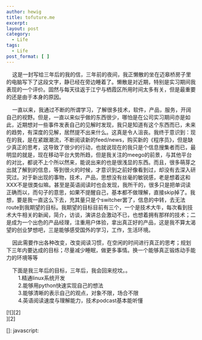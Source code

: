 ```yaml
---
author: hewig
title: tofuture.me
excerpt:
layout: post
category:
  - Life
tags:
  - Life
post_format: [ ]
---
```

    这是一封写给三年后的我的信，三年前的夜间，我正懒散的坐在迈皋桥房子里的电脑写下了这段文字，静已经在旁边睡着了。懒散是对近期，特别是实习期间我表现的一个评价。固然与每天往返于江宁与栖霞区所用时间太多有关，但是最重要的还是由于本身的原因。

    一直以来，我通过不断的所谓学习，了解很多技术，软件，产品，服务，开阔自己的视野。但是，一直以来似乎做的东西很少，哪怕是在公司实习期间亦是如此，近期想对一些事件发表自己的见解时发现，我只是知道有这个东西而已，未来的趋势，有深度的见解，居然提不出来什么。这真是令人沮丧。我终于意识到：现在的我，是在紧跟潮流，不断阅读新的feed/news，购买新的《程序员》，但是缺少真正的思考，这导致了很少的行动，也就说现在的我只是个信息搜集者而已，最明显的就是，现在移动平台大势所趋，但是我关注的meego的前景，与其他平台的对比，都说不上个所以然来，能说出来的也是很浅显的东西。而且，很多萌芽之出就了解到的信息，等到很火的时候，才意识到之前好像看到过，却没有去深入研究过。对于新出现的事物，技术，产品，思想没有丝毫的敏锐感，老是想着这和XXX不是很类似嘛。甚至是英语阅读时也会发现，我所干的，很多只是把单词读正确而以，而句子的意思，如果不提醒自己，基本都不做理解，直接skip掉了。我想，要是我一直这么下去，充其量只是个switcher罢了，信息的中转，去无法route到我期望的目标。我期望的目标目前有三个，一个是技术大牛，每次看到技术大牛相关的新闻，简介，访谈，演讲总会激动不已，也想着拥有那样的技术；二是成为一个出色的产品经理，注重用户体验，拿出真正好的产品，这是我不算太渴望的创业梦想吧，三是能够感受国外的学习，工作，生活环境。

    因此需要作出各种改变，改变阅读习惯，在空闲的时间进行真正的思考；规划下三年内要达成的目标；尽量减少睡眠，做更多事情。换一个能够真正锻炼动手能力的环境等等

    下面是我三年后的目标，三年后，我会回来挖坟。。   
        1.精通linux系统开发   
        2.能够用python快速实现自己的想法   
        3.能够清晰的表示自己的观点，对象不限，场合不限   
        4.英语阅读速度与理解能力，技术podcast基本能听懂 

[![][2]  
][2]  

 []: javascript: